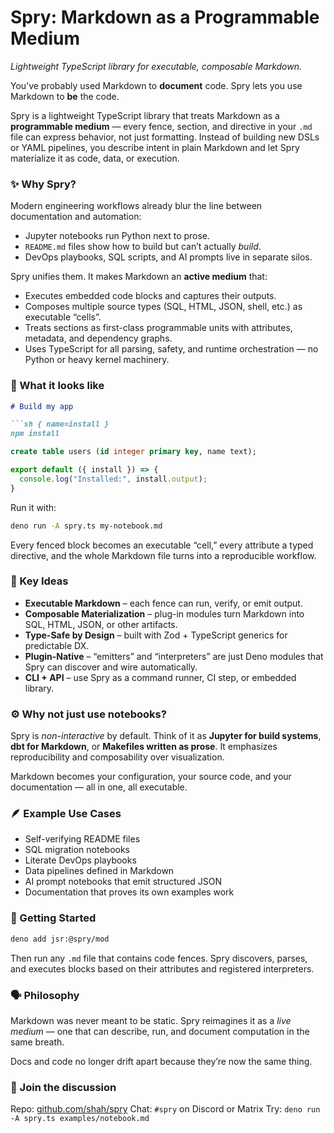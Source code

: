 # Spry: Markdown as a Programmable Medium

*Lightweight TypeScript library for executable, composable Markdown.*

You’ve probably used Markdown to **document** code.
Spry lets you use Markdown to **be** the code.

Spry is a lightweight TypeScript library that treats Markdown as a **programmable medium** — every fence, section, and directive in your `.md` file can express behavior, not just formatting. Instead of building new DSLs or YAML pipelines, you describe intent in plain Markdown and let Spry materialize it as code, data, or execution.

### ✨ Why Spry?

Modern engineering workflows already blur the line between documentation and automation:

* Jupyter notebooks run Python next to prose.
* `README.md` files show how to build but can’t actually *build*.
* DevOps playbooks, SQL scripts, and AI prompts live in separate silos.

Spry unifies them. It makes Markdown an **active medium** that:

* Executes embedded code blocks and captures their outputs.
* Composes multiple source types (SQL, HTML, JSON, shell, etc.) as executable “cells”.
* Treats sections as first-class programmable units with attributes, metadata, and dependency graphs.
* Uses TypeScript for all parsing, safety, and runtime orchestration — no Python or heavy kernel machinery.

### 🧩 What it looks like

````markdown
# Build my app

```sh { name=install }
npm install
````

```sql { target="app.db" }
create table users (id integer primary key, name text);
```

```ts { inject="markdown" }
export default ({ install }) => {
  console.log("Installed:", install.output);
}
```

Run it with:

```bash
deno run -A spry.ts my-notebook.md
```

Every fenced block becomes an executable “cell,” every attribute a typed directive, and the whole Markdown file turns into a reproducible workflow.

### 🧠 Key Ideas

* **Executable Markdown** – each fence can run, verify, or emit output.
* **Composable Materialization** – plug-in modules turn Markdown into SQL, HTML, JSON, or other artifacts.
* **Type-Safe by Design** – built with Zod + TypeScript generics for predictable DX.
* **Plugin-Native** – “emitters” and “interpreters” are just Deno modules that Spry can discover and wire automatically.
* **CLI + API** – use Spry as a command runner, CI step, or embedded library.

### ⚙️ Why not just use notebooks?

Spry is *non-interactive* by default. Think of it as **Jupyter for build systems**, **dbt for Markdown**, or **Makefiles written as prose**. It emphasizes reproducibility and composability over visualization.

Markdown becomes your configuration, your source code, and your documentation — all in one, all executable.

### 🪶 Example Use Cases

* Self-verifying README files
* SQL migration notebooks
* Literate DevOps playbooks
* Data pipelines defined in Markdown
* AI prompt notebooks that emit structured JSON
* Documentation that proves its own examples work

### 🚀 Getting Started

```bash
deno add jsr:@spry/mod
```

Then run any `.md` file that contains code fences. Spry discovers, parses, and executes blocks based on their attributes and registered interpreters.

### 🗣️ Philosophy

Markdown was never meant to be static.
Spry reimagines it as a *live medium* — one that can describe, run, and document computation in the same breath.

Docs and code no longer drift apart because they’re now the same thing.

### 💬 Join the discussion

Repo: [github.com/shah/spry](https://github.com/shah/spry)
Chat: `#spry` on Discord or Matrix
Try: `deno run -A spry.ts examples/notebook.md`
